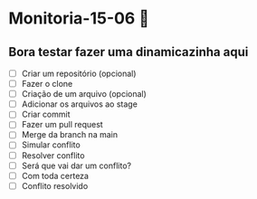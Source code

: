 # Monitoria-15-06 :rocket:

## Bora testar fazer uma dinamicazinha aqui

- [ ] Criar um repositório (opcional)
- [ ] Fazer o clone
- [ ] Criação de um arquivo (opcional)
- [ ] Adicionar os arquivos ao stage
- [ ] Criar commit
- [ ] Fazer um pull request
- [ ] Merge da branch na main
- [ ] Simular conflito
- [ ] Resolver conflito
- [ ] Será que vai dar um conflito?
- [ ] Com toda certeza
- [ ] Conflito resolvido
